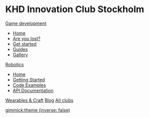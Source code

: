 # KHD Innovation Club Stockholm

<!-- [Game Development](game-development/home.md) -->
[Game development]()

* [Home](game-development/home.md)
* [Are you lost?](game-development/faq.md)
* [Get started](game-development/get-started.md)
* [Guides](game-development/guides.md)
* [Gallery](game-development/gallery.md)

<!-- [Robotics](robotics/home.md) -->
[Robotics]()

* [Home](robotics/index.md)
* [Getting Started](robotics/getting-started.md)
* [Code Examples](robotics/code-examples.md)
* [API Documentation](robotics/api.md)

[Wearables & Craft](wearables-and-craft/index.md)
[Blog](blog.md)
[All clubs](/kids)

[gimmick:theme (inverse: false)](cerulean)
